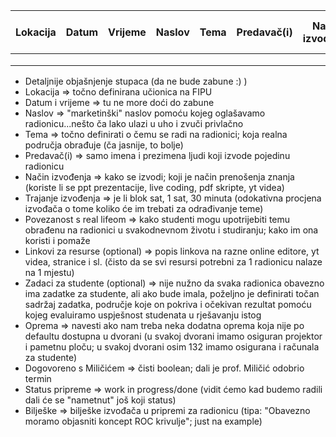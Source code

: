 | Lokacija  | Datum  | Vrijeme  | Naslov  | Tema  | Predavač(i)  | Način izvođenja | Trajanje izvođenja   | Povezanost s real lifeom  | Linkovi za resurse | Zadaci za studente  | Oprema  | Dogovoreno s Miličićem    | Status pripreme | Bilješke  |
|-----------|--------|----------|---------|-------|--------------|-----------------|----------------------|---------------------------|--------------------|---------------------|---------|---------------------------|-----------------|-----------|
|           |        |          |         |       |              |                 |                      |                           |                    |                     |         |                           |                 |           |
|           |        |          |         |       |              |                 |                      |                           |                    |                     |         |                           |                 |           |
|           |        |          |         |       |              |                 |                      |                           |                    |                     |         |                           |                 |           |



- Detaljnije objašnjenje stupaca (da ne bude zabune :) )
- Lokacija => točno definirana učionica na FIPU
- Datum i vrijeme => tu ne more doći do zabune
- Naslov => "marketinški" naslov pomoću kojeg oglašavamo radionicu...nešto ča lako ulazi u uho i zvuči privlačno
- Tema => točno definirati o čemu se radi na radionici; koja realna područja obrađuje (ča jasnije, to bolje)
- Predavač(i) => samo imena i prezimena ljudi koji izvode pojedinu radionicu
- Način izvođenja => kako se izvodi; koji je način prenošenja znanja (koriste li se ppt prezentacije, live coding, pdf skripte, yt videa)
- Trajanje izvođenja => je li blok sat, 1 sat, 30 minuta (odokativna procjena izvođača o tome koliko će im trebati za odrađivanje teme)
- Povezanost s real lifeom => kako studenti mogu upotrijebiti temu obrađenu na radionici u svakodnevnom životu i studiranju; kako im ona koristi i pomaže
- Linkovi za resurse (optional) => popis linkova na razne online editore, yt videa, stranice i sl. (čisto da se svi resursi potrebni za 1 radionicu nalaze na 1 mjestu)
- Zadaci za studente (optional) => nije nužno da svaka radionica obavezno ima zadatke za studente, ali ako bude imala, poželjno je definirati točan sadržaj zadatka, područje koje on pokriva i očekivan rezultat pomoću kojeg evaluiramo uspješnost studenata u rješavanju istog
- Oprema => navesti ako nam treba neka dodatna oprema koja nije po defaultu dostupna u dvorani (u svakoj dvorani imamo osiguran projektor i pametnu ploču; u svakoj dvorani osim 132 imamo osigurana i računala za studente)
- Dogovoreno s Miličićem => čisti boolean; dali je prof. Miličić odobrio termin
- Status pripreme => work in progress/done (vidit ćemo kad budemo radili dali će se "nametnut" još koji status)
- Bilješke => bilješke izvođača u pripremi za radionicu (tipa: "Obavezno moramo objasniti koncept ROC krivulje"; just na example)
